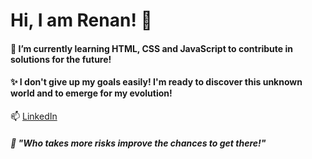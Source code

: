 # Hi, I am Renan! 👋

<!--
**toddynan/toddynan** is a ✨ _special_ ✨ repository because its `README.md` (this file) appears on your GitHub profile.

Here are some ideas to get you started:

- 🔭 I’m currently working on ...
- 🌱 I’m currently learning ...
- 👯 I’m looking to collaborate on ...
- 🤔 I’m looking for help with ...
- 💬 Ask me about ...
- 📫 How to reach me: ...
- 😄 Pronouns: ...
- ⚡ Fun fact: ...
-->
#### 🌱 I’m currently learning HTML, CSS and JavaScript to contribute in solutions for the future!

#### ✨ I don't give up my goals easily! I'm ready to discover this unknown world and to emerge for my evolution!

📫 [LinkedIn](https://www.linkedin.com/in/renan-garcia-9467b818b/)

##### 💬 "Who takes more risks improve the chances to get there!"
